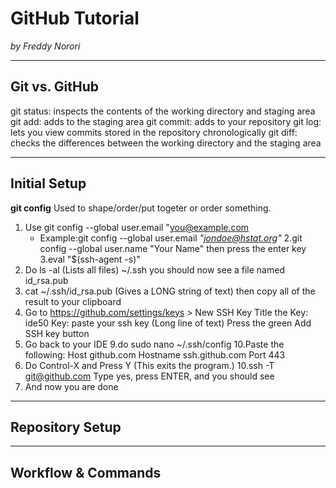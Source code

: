 # GitHub Tutorial

_by Freddy Norori_

---
## Git vs. GitHub
git status: inspects the contents of the working directory and staging area
git add: adds to the staging area
git commit: adds to your repository
git log: lets you view commits stored in the repository chronologically
git diff: checks the differences between the working directory and the staging area

---
## Initial Setup
**git config** Used to shape/order/put togeter or order something.
1. Use git config --global user.email "you@example.com
   - Example:git config --global user.email _"jondoe@hstat.org"_
2.git config --global user.name "Your Name" then press the enter key
3.eval "$(ssh-agent -s)"
4. Do ls -al (Lists all files) ~/.ssh you should now see a file named id_rsa.pub
5. cat ~/.ssh/id_rsa.pub (Gives a LONG string of text) then copy all of the result to your clipboard
6. Go to https://github.com/settings/keys > New SSH Key
 Title the Key: ide50
 Key: paste your ssh key (Long line of text)
 Press the green Add SSH key button
8. Go back to your IDE
9.do sudo nano ~/.ssh/config
10.Paste the following:
Host github.com
 Hostname ssh.github.com
 Port 443
11. Do Control-X and Press Y (This exits the program.)
10.ssh -T git@github.com
Type yes, press ENTER, and you should see
11. And now you are done

---
## Repository Setup



---
## Workflow & Commands
